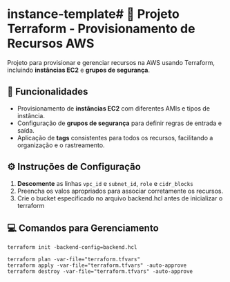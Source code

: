 # instance-template# 🚀 Projeto Terraform - Provisionamento de Recursos AWS

Projeto para provisionar e gerenciar recursos na AWS usando Terraform, incluindo **instâncias EC2** e **grupos de segurança**.
## 🌟 Funcionalidades

- Provisionamento de **instâncias EC2** com diferentes AMIs e tipos de instância.
- Configuração de **grupos de segurança** para definir regras de entrada e saída.
- Aplicação de **tags** consistentes para todos os recursos, facilitando a organização e o rastreamento.



## ⚙️ Instruções de Configuração

1. **Descomente** as linhas `vpc_id` e `subnet_id`, `role` e `cidr_blocks`
2. Preencha os valos apropriados para associar corretamente os recursos.
3. Crie o bucket especificado no arquivo backend.hcl antes de inicializar o terraform

## 💻 Comandos para Gerenciamento

  ```
  terraform init -backend-config=backend.hcl

terraform plan -var-file="terraform.tfvars"
terraform apply -var-file="terraform.tfvars" -auto-approve
terraform destroy -var-file="terraform.tfvars" -auto-approve


